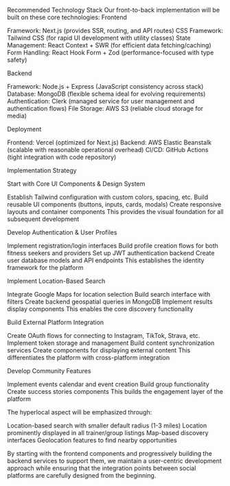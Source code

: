 Recommended Technology Stack
Our front-to-back implementation will be built on these core technologies:
Frontend

Framework: Next.js (provides SSR, routing, and API routes)
CSS Framework: Tailwind CSS (for rapid UI development with utility classes)
State Management: React Context + SWR (for efficient data fetching/caching)
Form Handling: React Hook Form + Zod (performance-focused with type safety)

Backend

Framework: Node.js + Express (JavaScript consistency across stack)
Database: MongoDB (flexible schema ideal for evolving requirements)
Authentication: Clerk (managed service for user management and authentication flows)
File Storage: AWS S3 (reliable cloud storage for media)

Deployment

Frontend: Vercel (optimized for Next.js)
Backend: AWS Elastic Beanstalk (scalable with reasonable operational overhead)
CI/CD: GitHub Actions (tight integration with code repository)

Implementation Strategy

Start with Core UI Components & Design System

Establish Tailwind configuration with custom colors, spacing, etc.
Build reusable UI components (buttons, inputs, cards, modals)
Create responsive layouts and container components
This provides the visual foundation for all subsequent development


Develop Authentication & User Profiles

Implement registration/login interfaces
Build profile creation flows for both fitness seekers and providers
Set up JWT authentication backend
Create user database models and API endpoints
This establishes the identity framework for the platform


Implement Location-Based Search

Integrate Google Maps for location selection
Build search interface with filters
Create backend geospatial queries in MongoDB
Implement results display components
This enables the core discovery functionality


Build External Platform Integration

Create OAuth flows for connecting to Instagram, TikTok, Strava, etc.
Implement token storage and management
Build content synchronization services
Create components for displaying external content
This differentiates the platform with cross-platform integration


Develop Community Features

Implement events calendar and event creation
Build group functionality
Create success stories components
This builds the engagement layer of the platform



The hyperlocal aspect will be emphasized through:

Location-based search with smaller default radius (1-3 miles)
Location prominently displayed in all trainer/group listings
Map-based discovery interfaces
Geolocation features to find nearby opportunities

By starting with the frontend components and progressively building the backend services to support them, we maintain a user-centric development approach while ensuring that the integration points between social platforms are carefully designed from the beginning.